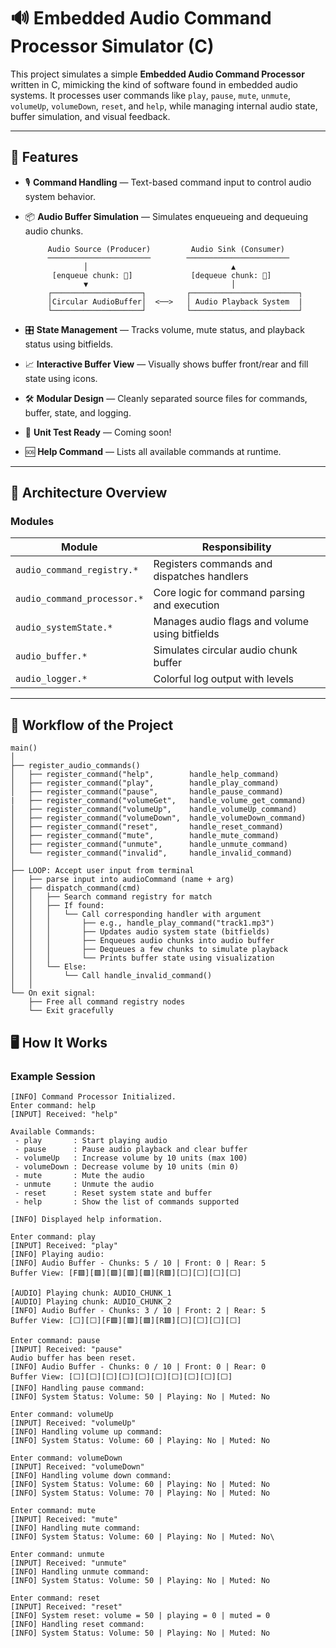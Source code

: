 # 🔊 Embedded Audio Command Processor Simulator (C)

This project simulates a simple **Embedded Audio Command Processor** written in C, mimicking the kind of software found in embedded audio systems. It processes user commands like `play`, `pause`, `mute`, `unmute`, `volumeUp`, `volumeDown`, `reset`, and `help`, while managing internal audio state, buffer simulation, and visual feedback.

---

## 🚀 Features

- 🎙️ **Command Handling** — Text-based command input to control audio system behavior.
- 📦 **Audio Buffer Simulation** — Simulates enqueueing and dequeuing audio chunks.

           Audio Source (Producer)         Audio Sink (Consumer)
           ───────────────────────        ───────────────────────
                   │                                ▲
            [enqueue chunk: 🎵]             [dequeue chunk: 🎵]
                   ▼                                │
           ┌────────────────────┐         ┌────────────────────────┐
           │Circular AudioBuffer│  <──>   │ Audio Playback System  |
           └────────────────────┘         └────────────────────────┘

- 🎛️ **State Management** — Tracks volume, mute status, and playback status using bitfields.
- 📈 **Interactive Buffer View** — Visually shows buffer front/rear and fill state using icons.
- 🛠️ **Modular Design** — Cleanly separated source files for commands, buffer, state, and logging.
- 🧪 **Unit Test Ready** — Coming soon!
- 🆘 **Help Command** — Lists all available commands at runtime.

---

## 🧠 Architecture Overview

### Modules

| Module                     | Responsibility                                 |
|----------------------------|------------------------------------------------|
| `audio_command_registry.*` | Registers commands and dispatches handlers     |
| `audio_command_processor.*`| Core logic for command parsing and execution   |
| `audio_systemState.*`      | Manages audio flags and volume using bitfields |
| `audio_buffer.*`           | Simulates circular audio chunk buffer          |
| `audio_logger.*`           | Colorful log output with levels                |

---

## 🔄 Workflow of the Project

```text
main()
│
├── register_audio_commands()
│   ├── register_command("help",        handle_help_command)
│   ├── register_command("play",        handle_play_command)
│   ├── register_command("pause",       handle_pause_command)
|   ├── register_command("volumeGet",   handle_volume_get_command)
│   ├── register_command("volumeUp",    handle_volumeUp_command)
│   ├── register_command("volumeDown",  handle_volumeDown_command)
│   ├── register_command("reset",       handle_reset_command)
│   ├── register_command("mute",        handle_mute_command)
│   ├── register_command("unmute",      handle_unmute_command)
│   └── register_command("invalid",     handle_invalid_command)
│
├── LOOP: Accept user input from terminal
│   ├── parse input into audioCommand (name + arg)
│   ├── dispatch_command(cmd)
│   │   ├── Search command registry for match
│   │   ├── If found:
│   │   │   └── Call corresponding handler with argument
│   │   │       ├── e.g., handle_play_command("track1.mp3")
│   │   │       ├── Updates audio system state (bitfields)
│   │   │       ├── Enqueues audio chunks into audio buffer
│   │   │       ├── Dequeues a few chunks to simulate playback
│   │   │       └── Prints buffer state using visualization
│   │   └── Else:
│   │       └── Call handle_invalid_command()
│   │
└── On exit signal:
    ├── Free all command registry nodes
    └── Exit gracefully

```

## 🖥️ How It Works

### Example Session

```text
[INFO] Command Processor Initialized.
Enter command: help
[INPUT] Received: "help"

Available Commands:
 - play       : Start playing audio
 - pause      : Pause audio playback and clear buffer
 - volumeUp   : Increase volume by 10 units (max 100)
 - volumeDown : Decrease volume by 10 units (min 0)
 - mute       : Mute the audio
 - unmute     : Unmute the audio
 - reset      : Reset system state and buffer
 - help       : Show the list of commands supported

[INFO] Displayed help information.

Enter command: play
[INPUT] Received: "play"
[INFO] Playing audio:
[INFO] Audio Buffer - Chunks: 5 / 10 | Front: 0 | Rear: 5
Buffer View: [F🟩][🟩][🟩][🟩][🟩][R🟩][⬜][⬜][⬜][⬜]

[AUDIO] Playing chunk: AUDIO_CHUNK_1
[AUDIO] Playing chunk: AUDIO_CHUNK_2
[INFO] Audio Buffer - Chunks: 3 / 10 | Front: 2 | Rear: 5
Buffer View: [⬜][⬜][F🟩][🟩][🟩][R🟩][⬜][⬜][⬜][⬜]

Enter command: pause
[INPUT] Received: "pause"
Audio buffer has been reset.
[INFO] Audio Buffer - Chunks: 0 / 10 | Front: 0 | Rear: 0
Buffer View: [⬜][⬜][⬜][⬜][⬜][⬜][⬜][⬜][⬜][⬜]
[INFO] Handling pause command: 
[INFO] System Status: Volume: 50 | Playing: No | Muted: No

Enter command: volumeUp
[INPUT] Received: "volumeUp"
[INFO] Handling volume up command: 
[INFO] System Status: Volume: 60 | Playing: No | Muted: No

Enter command: volumeDown
[INPUT] Received: "volumeDown"
[INFO] Handling volume down command: 
[INFO] System Status: Volume: 60 | Playing: No | Muted: No
[INFO] System Status: Volume: 70 | Playing: No | Muted: No

Enter command: mute
[INPUT] Received: "mute"
[INFO] Handling mute command:
[INFO] System Status: Volume: 60 | Playing: No | Muted: No\

Enter command: unmute
[INPUT] Received: "unmute"
[INFO] Handling unmute command: 
[INFO] System Status: Volume: 50 | Playing: No | Muted: No

Enter command: reset
[INPUT] Received: "reset"
[INFO] System reset: volume = 50 | playing = 0 | muted = 0
[INFO] Handling reset command: 
[INFO] System Status: Volume: 50 | Playing: No | Muted: No

```
